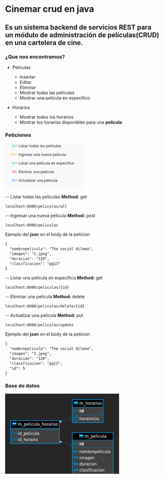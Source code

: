 # Cinemar crud en java

## Es un sistema backend de servicios REST para un módulo de administración de películas(CRUD) en una cartelera de cine.


### ¿Que nos encontramos?

- Peliculas
  - Insertar
  - Editar
  - Eliminar
  - Mostrar todas las peliculas
  - Mostrar una pelicula en especifico
  
 - Horarios
    - Mostrar todos los horarios
    - Mostrar los horarios disponibles para una **película**
    
  ### **Peticiones** 
  
  ![Todas las peticiones para las **peliculas**](/assets/img/peticiones_peliculas.png)
  
  -- Listar todas las peliculas **Method:** get
  ```
  localhost:8080/peliculas/all
  ```
  
  -- Ingresar una nueva pelicula **Method:** post
  ```
  localhost:8080/peliculas
  ```
  
  Ejemplo del **json** en el body de la peticion
  
  ```
  {
    "nombrepelicula": "The social dilema",
    "imagen": "2.jpeg",
    "duracion": "120",
    "clasificacion": "pg13"
  }
  ```
  
  -- Listar una pelicula en especifico **Method:** get
  ```
  localhost:8080/peliculas/{id}
  ```
  
   -- Eliminar una pelicula **Method:** delete
  ```
  localhost:8080/peliculas/delete/{id}
  ```
  
   -- Actualizar una pelicula **Method:** put
  ```
  localhost:8080/peliculas/update
  ```
  Ejemplo del **json** en el body de la peticion
  
  ```
  {
    "nombrepelicula": "The social dilema",
    "imagen": "2.jpeg",
    "duracion": "120",
    "clasificacion": "pg13",
    "id": 5
}
  ```
  
  
  
  
  
  ### Base de datos
  ![Diagrama de la base de datos](/assets/img/diagrama.png)
